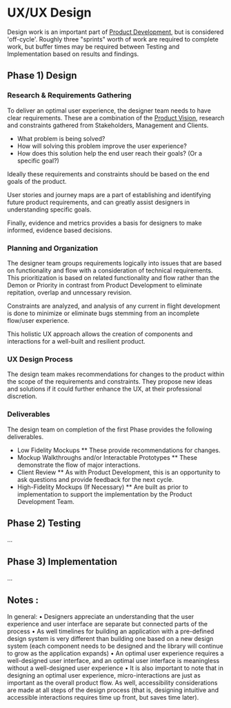 # UX/UX Design

Design work is an important part of [Product Development](./product-development.html), but is considered 'off-cycle'. Roughly three "sprints" worth of work are required to complete work, but buffer times may be required between Testing and Implementation based on results and findings. 

## Phase 1) Design

### Research & Requirements Gathering

To deliver an optimal user experience, the designer team needs to have clear requirements. These are a combination of the [Product Vision](./product-development.html#product-vision), research and constraints gathered from Stakeholders, Management and Clients.

* What problem is being solved?
* How will solving this problem improve the user experience?
* How does this solution help the end user reach their goals? (Or a specific goal?)

Ideally these requirements and constraints should be based on the end goals of the product. 

User stories and journey maps are a part of establishing and identifying future product requirements, and can greatly assist designers in understanding specific goals.

Finally, evidence and metrics provides a basis for designers to make informed, evidence based decisions.

### Planning and Organization

The designer team groups requirements logically into issues that are based on functionality and flow with a consideration of technical requirements. This prioritization is based on related functionality and flow rather than the Demon or Priority in contrast from Product Development to eliminate repitation, overlap and unncessary revision.

Constraints are analyzed, and analysis of any current in flight development is done to minimize or eliminate bugs stemming from an incomplete flow/user experience.

This holistic UX approach allows the creation of components and interactions for a well-built and resilient product.

### UX Design Process

The design team makes recommendations for changes to the product within the scope of the requirements and constraints. They propose new ideas and solutions if it could further enhance the UX, at their professional discretion. 

### Deliverables

The design team on completion of the first Phase provides the following deliverables.
* Low Fidelity Mockups
** These provide recommendations for changes.
* Mockup Walkthroughs and/or Interactable Prototypes
** These demonstrate the flow of major interactions.
* Client Review
** As with Product Development, this is an opportunity to ask questions and provide feedback for the next cycle.
* High-Fidelity Mockups (If Necessary)
** Are built as prior to implementation to support the implementation by the Product Development Team.

## Phase 2) Testing

...

## Phase 3) Implementation

...

## Notes :

In general:
• Designers appreciate an understanding that the user experience and user interface are separate but connected parts of the process
• As well timelines for building an application with a pre-defined design system is very different than building one based on a new design system (each component needs to be designed and the library will continue to grow as the application expands)
• An optimal user experience requires a well-designed user interface, and an optimal user interface is meaningless without a well-designed user experience
• It is also important to note that in designing an optimal user experience, micro-interactions are just as important as the overall product flow. As well, accessibility considerations are made at all steps of the design process (that is, designing intuitive and accessible interactions requires time up front, but saves time later).
